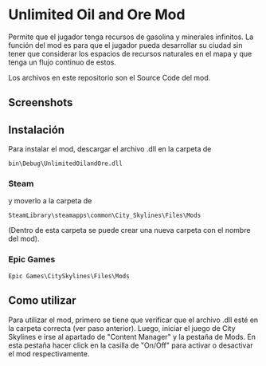 # Unlimited Oil and Ore Mod

Permite que el jugador tenga recursos de gasolina y minerales infinitos.
La función del mod es para que el jugador pueda desarrollar su ciudad
sin tener que considerar los espacios de recursos naturales en el mapa y que
tenga un flujo continuo de estos.

Los archivos en este repositorio son el Source Code del mod. 

## Screenshots


## Instalación

Para instalar el mod, descargar el archivo .dll en la carpeta de 

```{bash}
bin\Debug\UnlimitedOilandOre.dll  
```

### Steam 

y moverlo a la carpeta de

```{bash}
SteamLibrary\steamapps\common\City_Skylines\Files\Mods
```

(Dentro de esta carpeta se puede crear una nueva carpeta con el nombre del 
mod).

### Epic Games

```{bash}
Epic Games\CitySkylines\Files\Mods
```

## Como utilizar

Para utilizar el mod, primero se tiene que verificar que el archivo .dll esté
en la carpeta correcta (ver paso anterior). Luego, iniciar el juego de City Skylines
e irse al apartado de "Content Manager" y la pestaña de Mods. En esta pestaña 
hacer click en la casilla de "On/Off" para activar o desactivar el mod 
respectivamente.
